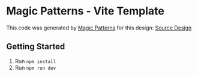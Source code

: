 # Magic Patterns - Vite Template

This code was generated by [Magic Patterns](https://magicpatterns.com) for this design: [Source Design](https://www.magicpatterns.com/c/xoq9r4dd29tedgnha2m4mx)

## Getting Started

1. Run `npm install`
2. Run `npm run dev`

